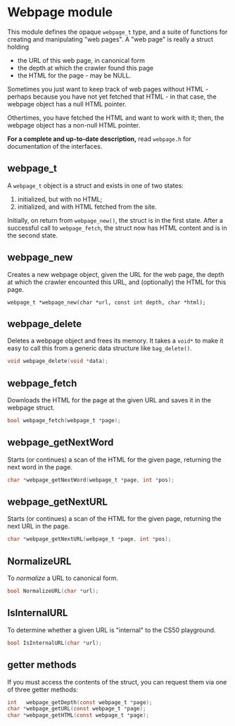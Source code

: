 # Webpage module

This module defines the opaque `webpage_t` type, and a suite of functions for creating and manipulating "web pages".  A "web page" is really a struct holding 

 * the URL of this web page, in canonical form
 * the depth at which the crawler found this page
 * the HTML for the page - may be NULL. 

Sometimes you just want to keep track of web pages without HTML - perhaps because you have not yet fetched that HTML - in that case, the webpage object has a null HTML pointer.  

Othertimes, you have fetched the HTML and want to work with it; then, the webpage object has a non-null HTML pointer. 

**For a complete and up-to-date description,** read `webpage.h` for documentation of the interfaces.

## webpage_t

A `webpage_t` object is a struct and exists in one of two states:

 1. initialized, but with no HTML;
 2. initialized, and with HTML fetched from the site.

Initially, on return from `webpage_new()`, the struct is in the first state.  After a successful call to `webpage_fetch`, the struct now has HTML content and is in the second state.

## webpage_new
Creates a new webpage object, given the URL for the web page, the depth at which the crawler encounted this URL, and (optionally) the HTML for this page.

```
webpage_t *webpage_new(char *url, const int depth, char *html);
```

## webpage_delete
Deletes a webpage object and frees its memory.
It takes a `void*` to make it easy to call this from a generic data structure like `bag_delete()`.

```c
void webpage_delete(void *data);
```

## webpage_fetch
Downloads the HTML for the page at the given URL and saves it in the webpage struct.

```c
bool webpage_fetch(webpage_t *page);
```

## webpage_getNextWord
Starts (or continues) a scan of the HTML for the given page, returning the next word in the page.

```c
char *webpage_getNextWord(webpage_t *page, int *pos);
```

## webpage_getNextURL
Starts (or continues) a scan of the HTML for the given page, returning the next URL in the page.

```c
char *webpage_getNextURL(webpage_t *page, int *pos);
```

## NormalizeURL
To *normalize* a URL to canonical form.

```c
bool NormalizeURL(char *url);
```

## IsInternalURL
To determine whether a given URL is "internal" to the CS50 playground.

```c
bool IsInternalURL(char *url);
```

## getter methods

If you must access the contents of the struct, you can request them via one of three getter methods:

```c
int   webpage_getDepth(const webpage_t *page);
char *webpage_getURL(const webpage_t *page);
char *webpage_getHTML(const webpage_t *page);
```
